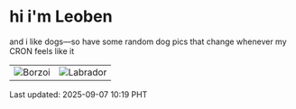 # hi i'm Leoben

and i like dogs—so have some random dog pics that change whenever my CRON feels like it

|  |  |
|--------|----------|
| ![Borzoi](https://random-dog-vercel.vercel.app/api/random-borzoi?v=1757211541) | ![Labrador](https://random-dog-vercel.vercel.app/api/random-labrador?v=1757211541) |

Last updated: 2025-09-07 10:19 PHT
